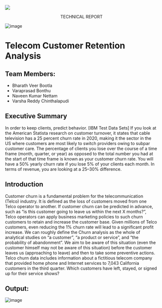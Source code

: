 
<image align="center" src="https://user-images.githubusercontent.com/43872050/196559217-707989b8-c368-4c85-932c-f2b5e377b6dd.png"/>

<p align="center">TECHNICAL REPORT</p>

![image](https://user-images.githubusercontent.com/43872050/196559434-6dbda1e1-79c6-456e-8e3a-deac0e657d47.png)

# Telecom Customer Retention Analysis

## Team Members:
- Bharath Veer Bootla
- Varaprasad Bonthu
- Naveen Kumar Nettam
- Varsha Reddy Chinthalapudi


## Executive Summary
In order to keep clients, predict behavior. [IBM Test Data Sets] If you look at the American Statista research on customer turnover, it states that cable television has a 25 percent churn rate in 2020, making it the sector in the US where customers are most likely to switch providers owing to subpar customer care. The percentage of clients you lose over the course of a time frame (month, quarter, or year) as opposed to the total number you had at the start of that time frame is known as your customer churn rate. 
You will have a 50% yearly churn rate if you lose 5% of your clients each month. In terms of revenue, you are looking at a 25–30% difference.

## Introduction

Customer churn is a fundamental problem for the telecommunication (Telco) industry. It is defined as the loss of customers moved from one Telco operator to another. If customer churn can be predicted in advance, such as “is this customer going to leave us within the next X months?”, Telco operators can apply business marketing policies to such churn customers to retain and increase the customer base. Given millions of Telco customers, even reducing the 1% churn rate will lead to a significant profit increase. 
We can roughly define the Churn analysis as the whole of analytical studies on “a customer”, “a product or service”, and “the probability of abandonment”. We aim to be aware of this situation (even the customer himself may not be aware of this situation) before the customer leaves us (approaching to leave) and then to take some preventive actions. 
Telco churn data includes information about a fictitious telecom company that provided home phone and Internet services to 7,043 California customers in the third quarter. Which customers have left, stayed, or signed up for their service shows?  

## Output:

![image](https://user-images.githubusercontent.com/115655408/235394683-c6fe7be9-3622-491a-82dc-92457f2c0c3d.png)


